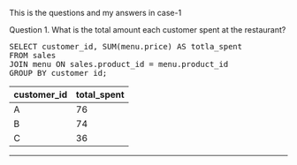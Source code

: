 This is the questions and my answers in case-1

Question 1. What is the total amount each customer spent at the restaurant?
<pre>
SELECT customer_id, SUM(menu.price) AS totla_spent
FROM sales
JOIN menu ON sales.product_id = menu.product_id
GROUP BY customer_id;
</pre>

| customer_id | total_spent |
|-------------|-------------|
| A           | 76          |
| B           | 74          |
| C           | 36          |
***
